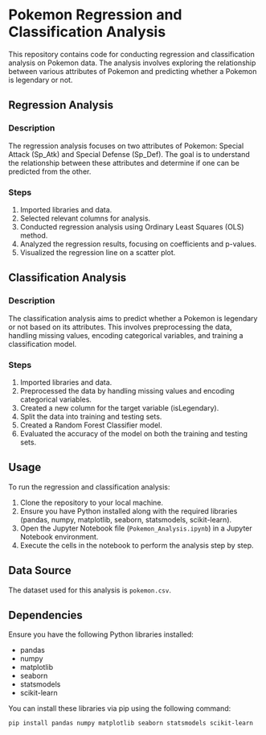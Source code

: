 # Pokemon Regression and Classification Analysis

This repository contains code for conducting regression and classification analysis on Pokemon data. The analysis involves exploring the relationship between various attributes of Pokemon and predicting whether a Pokemon is legendary or not.

## Regression Analysis

### Description

The regression analysis focuses on two attributes of Pokemon: Special Attack (Sp_Atk) and Special Defense (Sp_Def). The goal is to understand the relationship between these attributes and determine if one can be predicted from the other.

### Steps

1. Imported libraries and data.
2. Selected relevant columns for analysis.
3. Conducted regression analysis using Ordinary Least Squares (OLS) method.
4. Analyzed the regression results, focusing on coefficients and p-values.
5. Visualized the regression line on a scatter plot.

## Classification Analysis

### Description

The classification analysis aims to predict whether a Pokemon is legendary or not based on its attributes. This involves preprocessing the data, handling missing values, encoding categorical variables, and training a classification model.

### Steps

1. Imported libraries and data.
2. Preprocessed the data by handling missing values and encoding categorical variables.
3. Created a new column for the target variable (isLegendary).
4. Split the data into training and testing sets.
5. Created a Random Forest Classifier model.
6. Evaluated the accuracy of the model on both the training and testing sets.

## Usage

To run the regression and classification analysis:

1. Clone the repository to your local machine.
2. Ensure you have Python installed along with the required libraries (pandas, numpy, matplotlib, seaborn, statsmodels, scikit-learn).
3. Open the Jupyter Notebook file (`Pokemon_Analysis.ipynb`) in a Jupyter Notebook environment.
4. Execute the cells in the notebook to perform the analysis step by step.

## Data Source

The dataset used for this analysis is `pokemon.csv`.

## Dependencies

Ensure you have the following Python libraries installed:

- pandas
- numpy
- matplotlib
- seaborn
- statsmodels
- scikit-learn

You can install these libraries via pip using the following command:

```bash
pip install pandas numpy matplotlib seaborn statsmodels scikit-learn
